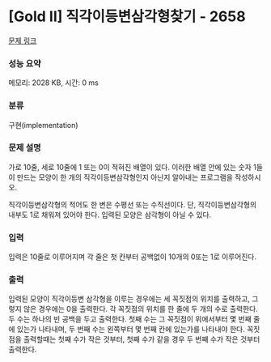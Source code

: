 # [Gold II] 직각이등변삼각형찾기 - 2658 

[문제 링크](https://www.acmicpc.net/problem/2658) 

### 성능 요약

메모리: 2028 KB, 시간: 0 ms

### 분류

구현(implementation)

### 문제 설명

<p>가로 10줄, 세로 10줄에 1 또는 0이 적혀진 배열이 있다. 이러한 배열 안에 있는 숫자 1들이 만드는 모양이 한 개의 직각이등변삼각형인지 아닌지 알아내는 프로그램을 작성하시오.</p>

<p>직각이등변삼각형의 적어도 한 변은 수평선 또는 수직선이다. 단, 직각이등변삼각형의 내부도 1로 채워져 있어야 한다. 입력된 모양은 삼각형이 아닐 수 있다.</p>

### 입력 

 <p>입력은 10줄로 이루어지며 각 줄은 첫 칸부터 공백없이 10개의 0또는 1로 이루어진다.</p>

### 출력 

 <p>입력된 모양이 직각이등변 삼각형을 이루는 경우에는 세 꼭짓점의 위치를 출력하고, 그렇지 않은 경우에는 0을 출력한다. 각 꼭짓점의 위치를 한 줄에 두 개의 수로 출력한다. 두 수는 하나의 빈 공백을 두고 출력한다. 첫째 수는 그 꼭짓점이 위에서부터 몇 번째 줄에 있는가 나타내며, 두 번째 수는 왼쪽부터 몇 번째 칸에 있는가를 나타내야 한다. 꼭짓점을 출력할때는 첫째 수가 작은 것부터, 첫째 수가 같을 경우 두 번째 수가 작은 것부터 출력한다.</p>



